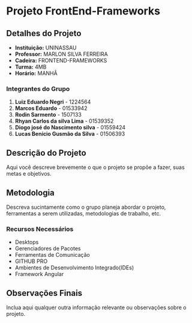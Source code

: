 # Projeto FrontEnd-Frameworks

## Detalhes do Projeto

- **Instituição:** UNINASSAU
- **Professor:** MARLON SILVA FERREIRA
- **Cadeira:** FRONTEND-FRAMEWORKS
- **Turma:** 4MB
- **Horário:** MANHÂ

### Integrantes do Grupo

1. **Luiz Eduardo Negri** - 1224564
2. **Marcos Eduardo** - 01533942 
3. **Rodin Sarmento** - 1507133
4. **Rhyan Carlos da silva Lima** - 01539352
5. **Diogo josé do Nascimento silva** - 01559424 
6. **Lucas Benício Gusmão da Silva** - 01506393

## Descrição do Projeto

Aqui você descreve brevemente o que o projeto se propõe a fazer, suas metas e objetivos.

## Metodologia

Descreva sucintamente como o grupo planeja abordar o projeto, ferramentas a serem utilizadas, metodologias de trabalho, etc.

### Recursos Necessários

- Desktops
- Gerenciadores de Pacotes
- Ferramentas de Comunicação
- GITHUB PRO
- Ambientes de Desenvolvimento Integrado(IDEs)
- Framework Angular

## Observações Finais

Inclua aqui qualquer outra informação relevante ou observações sobre o projeto.
